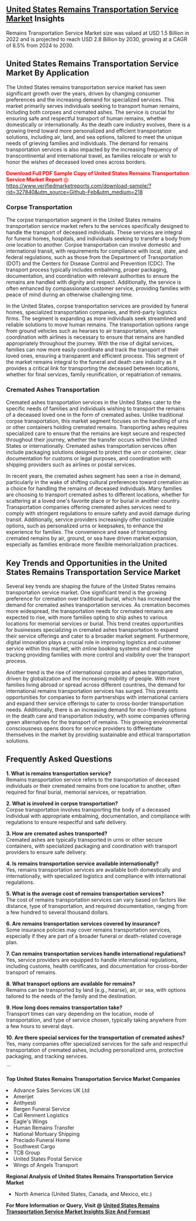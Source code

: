 <h2><a href="https://www.verifiedmarketreports.com/download-sample/?rid=327840&amp;utm_source=Github-Feb&amp;utm_medium=218" target="_blank">United States Remains Transportation Service Market</a> Insights</h2><p>Remains Transportation Service Market size was valued at USD 1.5 Billion in 2022 and is projected to reach USD 2.8 Billion by 2030, growing at a CAGR of 8.5% from 2024 to 2030.</p><p> <h2>United States Remains Transportation Service Market By Application</h2> <p>The United States remains transportation service market has seen significant growth over the years, driven by changing consumer preferences and the increasing demand for specialized services. This market primarily serves individuals seeking to transport human remains, including both corpses and cremated ashes. The service is crucial for ensuring safe and respectful transport of human remains, whether domestically or internationally. As the death care industry evolves, there is a growing trend toward more personalized and efficient transportation solutions, including air, land, and sea options, tailored to meet the unique needs of grieving families and individuals. The demand for remains transportation services is also impacted by the increasing frequency of transcontinental and international travel, as families relocate or wish to honor the wishes of deceased loved ones across borders. <p><span class=""><span style="color: #ff0000;"><strong>Download Full PDF Sample Copy of United States Remains Transportation Service Market Report</strong> @ </span><a href="https://www.verifiedmarketreports.com/download-sample/?rid=327840&amp;utm_source=Github-Feb&amp;utm_medium=218" target="_blank">https://www.verifiedmarketreports.com/download-sample/?rid=327840&amp;utm_source=Github-Feb&amp;utm_medium=218</a></span></p></p> <h3>Corpse Transportation</h3> <p>The corpse transportation segment in the United States remains transportation service market refers to the services specifically designed to handle the transport of deceased individuals. These services are integral for funeral homes, hospitals, and individuals seeking to transfer a body from one location to another. Corpse transportation can involve domestic and international transit, with requirements for compliance with local, state, and federal regulations, such as those from the Department of Transportation (DOT) and the Centers for Disease Control and Prevention (CDC). The transport process typically includes embalming, proper packaging, documentation, and coordination with relevant authorities to ensure the remains are handled with dignity and respect. Additionally, the service is often enhanced by compassionate customer service, providing families with peace of mind during an otherwise challenging time. <p>In the United States, corpse transportation services are provided by funeral homes, specialized transportation companies, and third-party logistics firms. The segment is expanding as more individuals seek streamlined and reliable solutions to move human remains. The transportation options range from ground vehicles such as hearses to air transportation, where coordination with airlines is necessary to ensure that remains are handled appropriately throughout the journey. With the rise of digital services, families can now more easily coordinate and track the transport of their loved ones, ensuring a transparent and efficient process. This segment of the market remains integral to the funeral and death care industry as it provides a critical link for transporting the deceased between locations, whether for final services, family reunification, or repatriation of remains.</p> <h3>Cremated Ashes Transportation</h3> <p>Cremated ashes transportation services in the United States cater to the specific needs of families and individuals wishing to transport the remains of a deceased loved one in the form of cremated ashes. Unlike traditional corpse transportation, this market segment focuses on the handling of urns or other containers holding cremated remains. Transporting ashes requires specialized care to ensure that the remains are kept secure and respected throughout their journey, whether the transfer occurs within the United States or internationally. Cremated ashes transportation services often include packaging solutions designed to protect the urn or container, clear documentation for customs or legal purposes, and coordination with shipping providers such as airlines or postal services. <p>In recent years, the cremated ashes segment has seen a rise in demand, particularly in the wake of shifting cultural preferences toward cremation as a choice for handling the remains of deceased individuals. Many families are choosing to transport cremated ashes to different locations, whether for scattering at a loved one's favorite place or for burial in another country. Transportation companies offering cremated ashes services need to comply with stringent regulations to ensure safety and avoid damage during transit. Additionally, service providers increasingly offer customizable options, such as personalized urns or keepsakes, to enhance the experience for families. The convenience and ease of transporting cremated remains by air, ground, or sea have driven market expansion, especially as families embrace more flexible memorialization practices.</p> <h2>Key Trends and Opportunities in the United States Remains Transportation Service Market</h2> <p>Several key trends are shaping the future of the United States remains transportation service market. One significant trend is the growing preference for cremation over traditional burial, which has increased the demand for cremated ashes transportation services. As cremation becomes more widespread, the transportation needs for cremated remains are expected to rise, with more families opting to ship ashes to various locations for memorial services or burial. This trend creates opportunities for businesses specializing in cremated ashes transportation to expand their service offerings and cater to a broader market segment. Furthermore, digital innovation plays a crucial role in improving logistics and customer service within this market, with online booking systems and real-time tracking providing families with more control and visibility over the transport process. <p>Another trend is the rise of international corpse and ashes transportation, driven by globalization and the increasing mobility of people. With more families living abroad or spread across different countries, the demand for international remains transportation services has surged. This presents opportunities for companies to form partnerships with international carriers and expand their service offerings to cater to cross-border transportation needs. Additionally, there is an increasing demand for eco-friendly options in the death care and transportation industry, with some companies offering green alternatives for the transport of remains. This growing environmental consciousness opens doors for service providers to differentiate themselves in the market by providing sustainable and ethical transportation solutions.</p> <h2>Frequently Asked Questions</h2> <p><strong>1. What is remains transportation service?</strong><br>Remains transportation service refers to the transportation of deceased individuals or their cremated remains from one location to another, often required for final burial, memorial services, or repatriation.</p> <p><strong>2. What is involved in corpse transportation?</strong><br>Corpse transportation involves transporting the body of a deceased individual with appropriate embalming, documentation, and compliance with regulations to ensure respectful and safe delivery.</p> <p><strong>3. How are cremated ashes transported?</strong><br>Cremated ashes are typically transported in urns or other secure containers, with specialized packaging and coordination with transport providers to ensure safe delivery.</p> <p><strong>4. Is remains transportation service available internationally?</strong><br>Yes, remains transportation services are available both domestically and internationally, with specialized logistics and compliance with international regulations.</p> <p><strong>5. What is the average cost of remains transportation services?</strong><br>The cost of remains transportation services can vary based on factors like distance, type of transportation, and required documentation, ranging from a few hundred to several thousand dollars.</p> <p><strong>6. Are remains transportation services covered by insurance?</strong><br>Some insurance policies may cover remains transportation services, especially if they are part of a broader funeral or death-related coverage plan.</p> <p><strong>7. Can remains transportation services handle international regulations?</strong><br>Yes, service providers are equipped to handle international regulations, including customs, health certificates, and documentation for cross-border transport of remains.</p> <p><strong>8. What transport options are available for remains?</strong><br>Remains can be transported by land (e.g., hearse), air, or sea, with options tailored to the needs of the family and the destination.</p> <p><strong>9. How long does remains transportation take?</strong><br>Transport times can vary depending on the location, mode of transportation, and type of service chosen, typically taking anywhere from a few hours to several days.</p> <p><strong>10. Are there special services for the transportation of cremated ashes?</strong><br>Yes, many companies offer specialized services for the safe and respectful transportation of cremated ashes, including personalized urns, protective packaging, and tracking services.</p> ```</p><p><strong>Top United States Remains Transportation Service Market Companies</strong></p><div data-test-id=""><p><li>Advance Sales Services UK Ltd</li><li> Amerijet</li><li> Anthyesti</li><li> Bergen Funeral Service</li><li> Call Renment Logistics</li><li> Eagle's Wings</li><li> Human Remains Transfer</li><li> National Mortuary Shipping</li><li> Preciado Funeral Home</li><li> Southwest Cargo</li><li> TCB Group</li><li> United States Postal Service</li><li> Wings of Angels Transport</li></p><div><strong>Regional Analysis of&nbsp;United States Remains Transportation Service Market</strong></div><ul><li dir="ltr"><p dir="ltr">North America&nbsp;(United States, Canada, and Mexico, etc.)</p></li></ul><p><strong>For More Information or Query, Visit @&nbsp;</strong><strong><a href="https://www.verifiedmarketreports.com/product/remains-transportation-service-market/?utm_source=Github-Feb&amp;utm_medium=218" target="_blank">United States Remains Transportation Service Market Insights Size And Forecast</a></strong></p></div>

